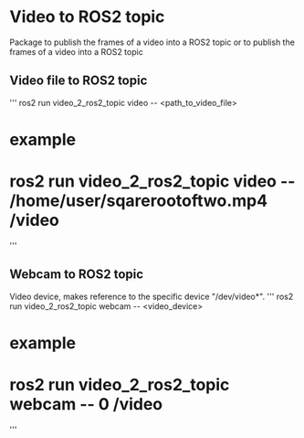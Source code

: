 # Video to ROS2 topic
Package to publish the frames of a video into a ROS2 topic or to publish the frames of a video into a ROS2 topic

## Video file to ROS2 topic

'''
ros2 run video_2_ros2_topic video -- <path_to_video_file> </topic>
# example
# ros2 run video_2_ros2_topic video -- /home/user/sqarerootoftwo.mp4 /video
'''

## Webcam to ROS2 topic
Video device, makes reference to the specific device "/dev/video*".
'''
ros2 run video_2_ros2_topic webcam -- <video_device> </topic>
# example
# ros2 run video_2_ros2_topic webcam -- 0 /video
'''


